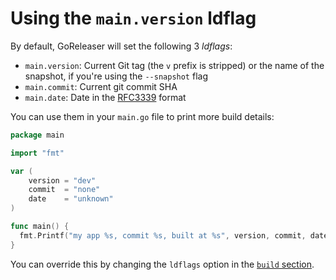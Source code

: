 # Using the `main.version` ldflag

By default, GoReleaser will set the following 3 _ldflags_:

- `main.version`: Current Git tag (the `v` prefix is stripped) or the name of
  the snapshot, if you're using the `--snapshot` flag
- `main.commit`: Current git commit SHA
- `main.date`: Date in the
  [RFC3339](https://golang.org/pkg/time/#pkg-constants) format

You can use them in your `main.go` file to print more build details:

```go
package main

import "fmt"

var (
	version = "dev"
	commit  = "none"
	date    = "unknown"
)

func main() {
  fmt.Printf("my app %s, commit %s, built at %s", version, commit, date)
}
```

You can override this by changing the `ldflags` option in the
[`build` section](/customization/build/).
